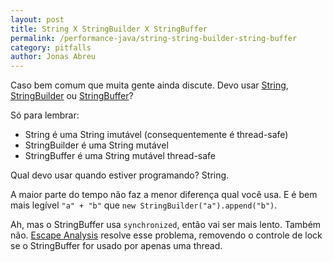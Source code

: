 ```yaml
---
layout: post
title: String X StringBuilder X StringBuffer
permalink: /performance-java/string-string-builder-string-buffer
category: pitfalls
author: Jonas Abreu
---
```


Caso bem comum que muita gente ainda discute. Devo usar [String][1], [StringBuilder][2] ou [StringBuffer][3]?

Só para lembrar:

* String é uma String imutável (consequentemente é thread-safe)
* StringBuilder é uma String mutável
* StringBuffer é uma String mutável thread-safe

Qual devo usar quando estiver programando? String.

A maior parte do tempo não faz a menor diferença qual você usa. E é bem mais legível `"a" + "b"` 
que `new StringBuilder("a").append("b")`.

Ah, mas o StringBuffer usa `synchronized`, então vai ser mais lento. Também não. [Escape Analysis][4] 
resolve esse problema, removendo o controle de lock se o StringBuffer for usado por apenas uma thread.

[1]: http://docs.oracle.com/javase/6/docs/api/java/lang/String.html
[2]: http://docs.oracle.com/javase/1.5.0/docs/api/java/lang/StringBuilder.html
[3]: http://docs.oracle.com/javase/1.5.0/docs/api/java/lang/StringBuffer.html
[4]: http://en.wikipedia.org/wiki/Escape_analysis
